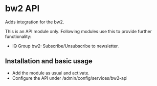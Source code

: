 # bw2 API

Adds integration for the bw2.

This is an API module only. Following modules use this to provide further functionality:

* IQ Group bw2: Subscribe/Unsubscribe to newsletter.

## Installation and basic usage

* Add the module as usual and activate.
* Configure the API under /admin/config/services/bw2-api
